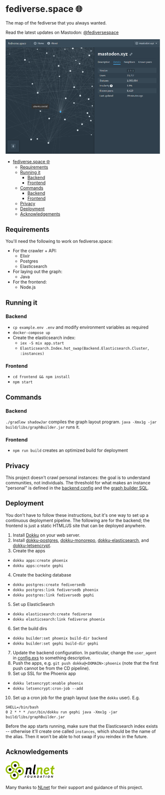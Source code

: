 # fediverse.space 🌐

The map of the fediverse that you always wanted.

Read the latest updates on Mastodon: [@fediversespace](https://mastodon.social/@fediversespace)

![A screenshot of fediverse.space](screenshot.png)

- [fediverse.space 🌐](#fediversespace-%f0%9f%8c%90)
  - [Requirements](#requirements)
  - [Running it](#running-it)
    - [Backend](#backend)
    - [Frontend](#frontend)
  - [Commands](#commands)
    - [Backend](#backend-1)
    - [Frontend](#frontend-1)
  - [Privacy](#privacy)
  - [Deployment](#deployment)
  - [Acknowledgements](#acknowledgements)

## Requirements

You'll need the following to work on fediverse.space:

- For the crawler + API:
  - Elixir
  - Postgres
  - Elasticsearch
- For laying out the graph:
  - Java
- For the frontend:
  - Node.js

## Running it

### Backend

- `cp example.env .env` and modify environment variables as required
- `docker-compose up`
- Create the elasticsearch index:
  - `iex -S mix app.start`
  - `Elasticsearch.Index.hot_swap(Backend.Elasticsearch.Cluster, :instances)`

### Frontend

- `cd frontend && npm install`
- `npm start`

## Commands

### Backend

`./gradlew shadowJar` compiles the graph layout program. `java -Xmx1g -jar build/libs/graphBuilder.jar` runs it.

### Frontend

- `npm run build` creates an optimized build for deployment

## Privacy

This project doesn't crawl personal instances: the goal is to understand communities, not individuals. The threshold for what makes an instance "personal" is defined in the [backend config](backend/config/config.exs) and the [graph builder SQL](gephi/src/main/java/space/fediverse/graph/GraphBuilder.java).

## Deployment

You don't have to follow these instructions, but it's one way to set up a continuous deployment pipeline. The following are for the backend; the frontend is just a static HTML/JS site that can be deployed anywhere.

1. Install [Dokku](http://dokku.viewdocs.io/dokku/) on your web server.
2. Install [dokku-postgres](https://github.com/dokku/dokku-postgres), [dokku-monorepo](https://github.com/notpushkin/dokku-monorepo), [dokku-elasticsearch](https://github.com/dokku/dokku-elasticsearch), and [dokku-letsencrypt](https://github.com/dokku/dokku-letsencrypt).
3. Create the apps

- `dokku apps:create phoenix`
- `dokku apps:create gephi`

4. Create the backing database

- `dokku postgres:create fediversedb`
- `dokku postgres:link fediversedb phoenix`
- `dokku postgres:link fediversedb gephi`

5. Set up ElasticSearch

- `dokku elasticsearch:create fediverse`
- `dokku elasticsearch:link fediverse phoenix`

6. Set the build dirs

- `dokku builder:set phoenix build-dir backend`
- `dokku builder:set gephi build-dir gephi`

7. Update the backend configuration. In particular, change the `user_agent` in [config.exs](/backend/config/config.exs) to something descriptive.
8. Push the apps, e.g. `git push dokku@<DOMAIN>:phoenix` (note that the first push cannot be from the CD pipeline).
9. Set up SSL for the Phoenix app

- `dokku letsencrypt:enable phoenix`
- `dokku letsencrypt:cron-job --add`

10. Set up a cron job for the graph layout (use the `dokku` user). E.g.

```
SHELL=/bin/bash
0 2 * * * /usr/bin/dokku run gephi java -Xmx1g -jar build/libs/graphBuilder.jar
```

Before the app starts running, make sure that the Elasticsearch index exists -- otherwise it'll create one called
`instances`, which should be the name of the alias. Then it won't be able to hot swap if you reindex in the future.

## Acknowledgements

[![NLnet logo](/nlnet-logo.png)](https://nlnet.nl/project/fediverse_space/)

Many thanks to [NLnet](https://nlnet.nl/project/fediverse_space/) for their support and guidance of this project.
